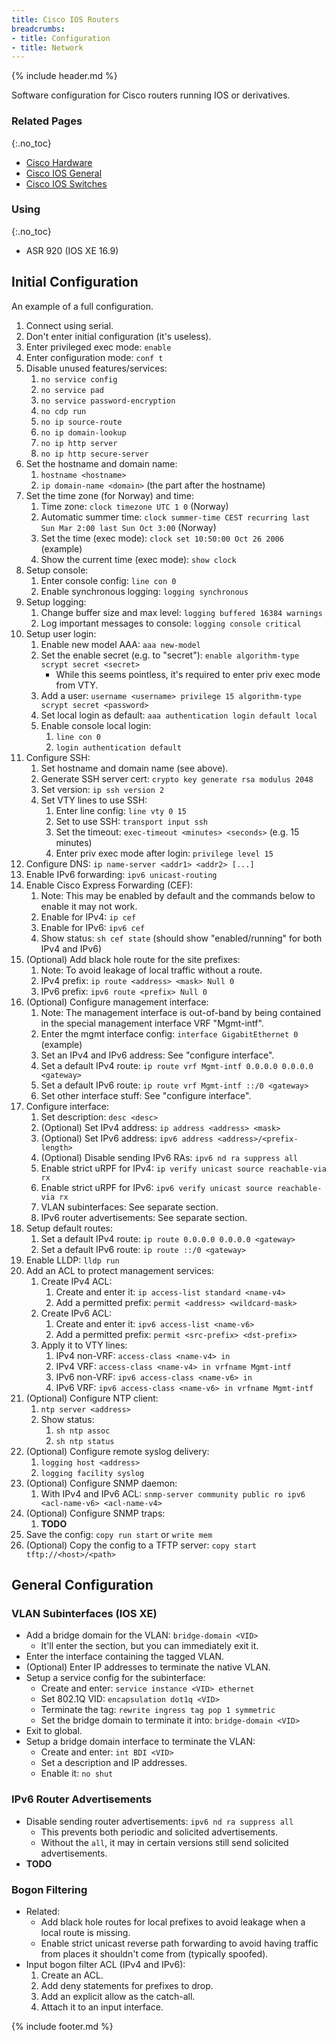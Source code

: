 ```yaml
---
title: Cisco IOS Routers
breadcrumbs:
- title: Configuration
- title: Network
---
```

{% include header.md %}

Software configuration for Cisco routers running IOS or derivatives.

### Related Pages
{:.no_toc}

- [Cisco Hardware](../cisco-hardware/)
- [Cisco IOS General](../cisco-ios-general/)
- [Cisco IOS Switches](../cisco-ios-switches/)

### Using
{:.no_toc}

- ASR 920 (IOS XE 16.9)

## Initial Configuration

An example of a full configuration.

1. Connect using serial.
1. Don't enter initial configuration (it's useless).
1. Enter privileged exec mode: `enable`
1. Enter configuration mode: `conf t`
1. Disable unused features/services:
    1. `no service config`
    1. `no service pad`
    1. `no service password-encryption`
    1. `no cdp run`
    1. `no ip source-route`
    1. `no ip domain-lookup`
    1. `no ip http server`
    1. `no ip http secure-server`
1. Set the hostname and domain name:
    1. `hostname <hostname>`
    1. `ip domain-name <domain>` (the part after the hostname)
1. Set the time zone (for Norway) and time:
    1. Time zone: `clock timezone UTC 1 0` (Norway)
    1. Automatic summer time: `clock summer-time CEST recurring last Sun Mar 2:00 last Sun Oct 3:00` (Norway)
    1. Set the time (exec mode): `clock set 10:50:00 Oct 26 2006` (example)
    1. Show the current time (exec mode): `show clock`
1. Setup console:
    1. Enter console config: `line con 0`
    1. Enable synchronous logging: `logging synchronous`
1. Setup logging:
    1. Change buffer size and max level: `logging buffered 16384 warnings`
    1. Log important messages to console: `logging console critical`
1. Setup user login:
    1. Enable new model AAA: `aaa new-model`
    1. Set the enable secret (e.g. to "secret"): `enable algorithm-type scrypt secret <secret>`
        - While this seems pointless, it's required to enter priv exec mode from VTY.
    1. Add a user: `username <username> privilege 15 algorithm-type scrypt secret <password>`
    1. Set local login as default: `aaa authentication login default local`
    1. Enable console local login:
        1. `line con 0`
        1. `login authentication default`
1. Configure SSH:
    1. Set hostname and domain name (see above).
    1. Generate SSH server cert: `crypto key generate rsa modulus 2048`
    1. Set version: `ip ssh version 2`
    1. Set VTY lines to use SSH:
        1. Enter line config: `line vty 0 15`
        1. Set to use SSH: `transport input ssh`
        1. Set the timeout: `exec-timeout <minutes> <seconds>` (e.g. 15 minutes)
        1. Enter priv exec mode after login: `privilege level 15`
1. Configure DNS: `ip name-server <addr1> <addr2> [...]`
1. Enable IPv6 forwarding: `ipv6 unicast-routing`
1. Enable Cisco Express Forwarding (CEF):
    1. Note: This may be enabled by default and the commands below to enable it may not work.
    1. Enable for IPv4: `ip cef`
    1. Enable for IPv6: `ipv6 cef`
    1. Show status: `sh cef state` (should show "enabled/running" for both IPv4 and IPv6)
1. (Optional) Add black hole route for the site prefixes:
    1. Note: To avoid leakage of local traffic without a route.
    1. IPv4 prefix: `ip route <address> <mask> Null 0`
    1. IPv6 prefix: `ipv6 route <prefix> Null 0`
1. (Optional) Configure management interface:
    1. Note: The management interface is out-of-band by being contained in the special management interface VRF "Mgmt-intf".
    1. Enter the mgmt interface config: `interface GigabitEthernet 0` (example)
    1. Set an IPv4 and IPv6 address: See "configure interface".
    1. Set a default IPv4 route: `ip route vrf Mgmt-intf 0.0.0.0 0.0.0.0 <gateway>`
    1. Set a default IPv6 route: `ip route vrf Mgmt-intf ::/0 <gateway>`
    1. Set other interface stuff: See "configure interface".
1. Configure interface:
    1. Set description: `desc <desc>`
    1. (Optional) Set IPv4 address: `ip address <address> <mask>`
    1. (Optional) Set IPv6 address: `ipv6 address <address>/<prefix-length>`
    1. (Optional) Disable sending IPv6 RAs: `ipv6 nd ra suppress all`
    1. Enable strict uRPF for IPv4: `ip verify unicast source reachable-via rx`
    1. Enable strict uRPF for IPv6: `ipv6 verify unicast source reachable-via rx`
    1. VLAN subinterfaces: See separate section.
    1. IPv6 router advertisements: See separate section.
1. Setup default routes:
    1. Set a default IPv4 route: `ip route 0.0.0.0 0.0.0.0 <gateway>`
    1. Set a default IPv6 route: `ip route ::/0 <gateway>`
1. Enable LLDP: `lldp run`
1. Add an ACL to protect management services:
    1. Create IPv4 ACL:
        1. Create and enter it: `ip access-list standard <name-v4>`
        1. Add a permitted prefix: `permit <address> <wildcard-mask>`
    1. Create IPv6 ACL:
        1. Create and enter it: `ipv6 access-list <name-v6>`
        1. Add a permitted prefix: `permit <src-prefix> <dst-prefix>`
    1. Apply it to VTY lines:
        1. IPv4 non-VRF: `access-class <name-v4> in`
        1. IPv4 VRF: `access-class <name-v4> in vrfname Mgmt-intf`
        1. IPv6 non-VRF: `ipv6 access-class <name-v6> in`
        1. IPv6 VRF: `ipv6 access-class <name-v6> in vrfname Mgmt-intf`
1. (Optional) Configure NTP client:
    1. `ntp server <address>`
    1. Show status:
        1. `sh ntp assoc`
        1. `sh ntp status`
1. (Optional) Configure remote syslog delivery:
    1. `logging host <address>`
    1. `logging facility syslog`
1. (Optional) Configure SNMP daemon:
    1. With IPv4 and IPv6 ACL: `snmp-server community public ro ipv6 <acl-name-v6> <acl-name-v4>`
1. (Optional) Configure SNMP traps:
    1. **TODO**
1. Save the config: `copy run start` or `write mem`
1. (Optional) Copy the config to a TFTP server: `copy start tftp://<host>/<path>`

## General Configuration

### VLAN Subinterfaces (IOS XE)

- Add a bridge domain for the VLAN: `bridge-domain <VID>`
    - It'll enter the section, but you can immediately exit it.
- Enter the interface containing the tagged VLAN.
- (Optional) Enter IP addresses to terminate the native VLAN.
- Setup a service config for the subinterface:
    - Create and enter: `service instance <VID> ethernet`
    - Set 802.1Q VID: `encapsulation dot1q <VID>`
    - Terminate the tag: `rewrite ingress tag pop 1 symmetric`
    - Set the bridge domain to terminate it into: `bridge-domain <VID>`
- Exit to global.
- Setup a bridge domain interface to terminate the VLAN:
    - Create and enter: `int BDI <VID>`
    - Set a description and IP addresses.
    - Enable it: `no shut`

### IPv6 Router Advertisements

- Disable sending router advertisements: `ipv6 nd ra suppress all`
    - This prevents both periodic and solicited advertisements.
    - Without the `all`, it may in certain versions still send solicited advertisements.
- **TODO**

### Bogon Filtering

- Related:
    - Add black hole routes for local prefixes to avoid leakage when a local route is missing.
    - Enable strict unicast reverse path forwarding to avoid having traffic from places it shouldn't come from (typically spoofed).
- Input bogon filter ACL (IPv4 and IPv6):
    1. Create an ACL.
    1. Add deny statements for prefixes to drop.
    1. Add an explicit allow as the catch-all.
    1. Attach it to an input interface.

{% include footer.md %}
